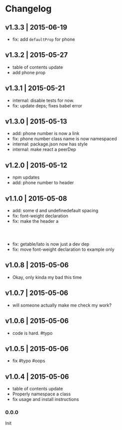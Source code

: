 # Changelog

## v1.3.3 | 2015-06-19
* fix: add `defaultProp` for phone

## v1.3.2 | 2015-05-27
* table of contents update
* add phone prop

## v1.3.1 | 2015-05-21
* internal: disable tests for now.
* fix: update deps; fixes babel error

## v1.3.0 | 2015-05-13
* add: phone number is now a link
* fix: phone number class name is now namespaced
* internal: package.json now has style
* internal: make react a peerDep

## v1.2.0 | 2015-05-12
* npm updates
* add: phone number to header

## v1.1.0 | 2015-05-08
* add: some d and undefinedefault spacing
* fix: font-weight declaration
* fix: make the header a <header>
* fix: getable/lato is now just a dev dep
* fix: move font-weight declaration to example only

## v1.0.8 | 2015-05-06
* Okay, only kinda my bad this time

## v1.0.7 | 2015-05-06
* will someone actually make me check my work?

## v1.0.6 | 2015-05-06
* code is hard. #typo

## v1.0.5 | 2015-05-06
* fix #typo #oops

## v1.0.4 | 2015-05-06
* table of contents update
* Properly namespace a class
* fix usage and install instructions

### 0.0.0
Init











